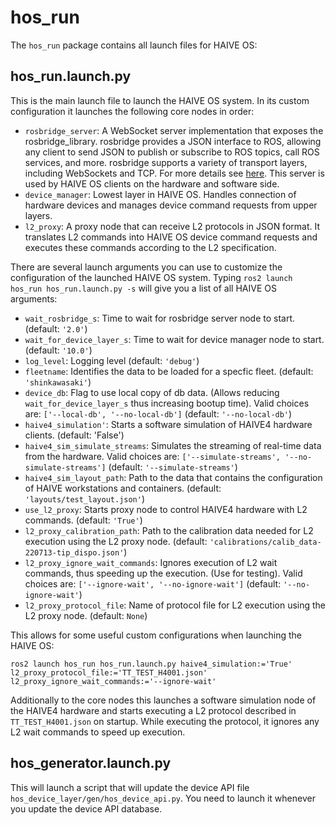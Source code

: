 # hos_run

The `hos_run` package contains all launch files for HAIVE OS:

## hos_run.launch.py

This is the main launch file to launch the HAIVE OS system. In its custom configuration it launches the following core nodes in order:

- `rosbridge_server`: A WebSocket server implementation that exposes the rosbridge_library. rosbridge provides a JSON interface to ROS, allowing any client to send JSON to publish or subscribe to ROS topics, call ROS services, and more. rosbridge supports a variety of transport layers, including WebSockets and TCP. For more details see [here](https://github.com/RobotWebTools/rosbridge_suite). This server is used by HAIVE OS clients on the hardware and software side.
- `device_manager`: Lowest layer in HAIVE OS. Handles connection of hardware devices and manages device command requests from upper layers.
- `l2_proxy`: A proxy node that can receive L2 protocols in JSON format. It translates L2 commands into HAIVE OS device command requests and executes these commands according to the L2 specification.

There are several launch arguments you can use to customize the configuration of the launched HAIVE OS system. Typing `ros2 launch hos_run hos_run.launch.py -s` will give you a list of all HAIVE OS arguments:

- `wait_rosbridge_s`: Time to wait for rosbridge server node to start. (default: `'2.0'`)
- `wait_for_device_layer_s`: Time to wait for device manager node to start. (default: `'10.0'`)
- `log_level`: Logging level (default: `'debug'`)
- `fleetname`: Identifies the data to be loaded for a specfic fleet. (default: `'shinkawasaki'`)
- `device_db`: Flag to use local copy of db data. (Allows reducing `wait_for_device_layer_s` thus increasing bootup time). Valid choices are: `['--local-db', '--no-local-db']` (default: `'--no-local-db'`)
- `haive4_simulation'`: Starts a software simulation of HAIVE4 hardware clients. (default: 'False')
- `haive4_sim_simulate_streams`: Simulates the streaming of real-time data from the hardware. Valid choices are: `['--simulate-streams', '--no-simulate-streams']` (default: `'--simulate-streams'`)
- `haive4_sim_layout_path`: Path to the data that contains the configuration of HAIVE workstations and containers. (default: `'layouts/test_layout.json'`)
- `use_l2_proxy`: Starts proxy node to control HAIVE4 hardware with L2 commands. (default: `'True'`)
- `l2_proxy_calibration_path`: Path to the calibration data needed for L2 execution using the L2 proxy node. (default: `'calibrations/calib_data-220713-tip_dispo.json'`)
- `l2_proxy_ignore_wait_commands`: Ignores execution of L2 wait commands, thus speeding up the execution. (Use for testing). Valid choices are: `['--ignore-wait', '--no-ignore-wait']` (default: `'--no-ignore-wait'`)
- `l2_proxy_protocol_file`: Name of protocol file for L2 execution using the L2 proxy node. (default: `None`)

This allows for some useful custom configurations when launching the HAIVE OS:

```
ros2 launch hos_run hos_run.launch.py haive4_simulation:='True' l2_proxy_protocol_file:='TT_TEST_H4001.json' l2_proxy_ignore_wait_commands:='--ignore-wait'
```

 Additionally to the core nodes this launches a software simulation node of the HAIVE4 hardware and starts executing a L2 protocol described in `TT_TEST_H4001.json` on startup. While executing the protocol, it ignores any L2 wait commands to speed up execution.

## hos_generator.launch.py

This will launch a script that will update the device API file `hos_device_layer/gen/hos_device_api.py`. You need to launch it whenever you update the device API database.
